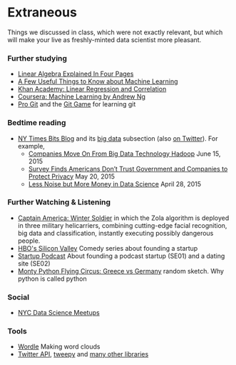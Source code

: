 # Extraneous

Things we discussed in class, which were not exactly relevant, but which will make your live as freshly-minted data scientist more pleasant.


### Further studying
- [Linear Algebra Explained In Four Pages](http://cnd.mcgill.ca/~ivan/miniref/linear_algebra_in_4_pages.pdf)
- [A Few Useful Things to Know about Machine Learning](http://www.astro.caltech.edu/~george/ay122/cacm12.pdf)
- [Khan Academy: Linear Regression and Correlation](https://www.khanacademy.org/math/probability/regression/regression-correlation)
- [Coursera: Machine Learning by Andrew Ng](https://www.coursera.org/course/ml)
- [Pro Git](https://git-scm.com/book/en/v2/Getting-Started-About-Version-Control) and the [Git Game](http://pcottle.github.io/learnGitBranching/) for learning git


### Bedtime reading
- [NY Times Bits Blog](http://bits.blogs.nytimes.com/) and its [big data](http://bits.blogs.nytimes.com/category/data/) subsection (also [on Twitter](https://twitter.com/nytimesbits)). For example,
  - [Companies Move On From Big Data Technology Hadoop](http://bits.blogs.nytimes.com/2015/06/15/companies-are-moving-on-from-big-data-technology-hadoop/) June 15, 2015
  - [Survey Finds Americans Don’t Trust Government and Companies to Protect Privacy](http://bits.blogs.nytimes.com/2015/05/20/survey-finds-americans-dont-trust-government-and-companies-to-protect-privacy/) May 20, 2015
  - [Less Noise but More Money in Data Science](http://bits.blogs.nytimes.com/2015/04/28/less-noise-but-more-money-in-data-science/) April 28, 2015


### Further Watching & Listening
- [Captain America: Winter Soldier](https://www.youtube.com/watch?v=82RKQPgeYRs) in which the Zola algorithm is deployed in three military helicarriers, combining cutting-edge facial recognition, big data and classification, instantly executing possibly dangerous people.
- [HBO's Silicon Valley](http://www.hbo.com/silicon-valley) Comedy series about founding a startup
- [Startup Podcast](http://gimletmedia.com/show/startup/) About founding a podcast startup (SE01) and a dating site (SE02)
- [Monty Python Flying Circus: Greece vs Germany](https://www.youtube.com/watch?v=ur5fGSBsfq8) random sketch. Why python is called python


### Social
- [NYC Data Science Meetups](http://www.meetup.com/find/events/?keywords=data+science&radius=5&userFreeform=New+York%2C+NY)


### Tools

- [Wordle](http://www.wordle.net/) Making word clouds
- [Twitter API](https://pypi.python.org/pypi/twitter), [tweepy](http://www.tweepy.org/) and [many other libraries](https://dev.twitter.com/overview/api/twitter-libraries)


